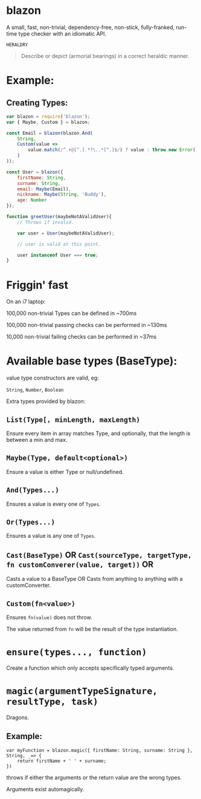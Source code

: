 # blazon

A small, fast, non-trivial, dependency-free, non-stick, fully-franked, run-time type checker with an idiomatic API.

`HERALDRY`
> Describe or depict (armorial bearings) in a correct heraldic manner.

# Example:

## Creating Types:

```js
var blazon = require('blazon');
var { Maybe, Custom } = blazon;

const Email = blazon(blazon.And(
    String,
    Custom(value =>
        value.match(/^.+@[^.].*?\..*[^.]$/) ? value : throw new Error('Value must be an email')
    )
));

const User = blazon({
    firstName: String,
    surname: String,
    email: Maybe(Email),
    nickname: Maybe(String, 'Buddy'),
    age: Number
});

function greetUser(maybeNotAValidUser){
    // Throws if invalid.

    var user = User(maybeNotAValidUser);

    // user is valid at this point.

    user instanceof User === true;
}

```

# Friggin' fast

On an i7 laptop:

100,000 non-trivial Types can be defined in ~700ms

100,000 non-trivial passing checks can be performed in ~130ms

10,000 non-trivial failing checks can be performed in ~37ms

# Available base types (BaseType):

value type constructors are valid, eg:

`String`, `Number`, `Boolean`

Extra types provided by blazon:

## `List(Type[, minLength, maxLength)`

Ensure every item in array matches Type, and optionally, that the length is between a min and max.

## `Maybe(Type, default<optional>)`

Ensure a value is either Type or null/undefined.

## `And(Types...)`

Ensures a value is every one of `Types`.

## `Or(Types...)`

Ensures a value is any one of `Types`.

## `Cast(BaseType)` OR `Cast(sourceType, targetType, fn customConverer(value, target))` OR

Casts a value to a BaseType OR Casts from anything to anything with a customConverter.

## `Custom(fn<value>)`

Ensures `fn(value)` does not throw.

The value returned from `fn` will be the result of the type instantiation.

# `ensure(types..., function)`

Create a function which only accepts specifically typed arguments.

# `magic(argumentTypeSignature, resultType, task)`

Dragons.

## Example:

```
var myFunction = blazon.magic({ firstName: String, surname: String }, String, _=> {
    return firstName + ' ' + surname;
})
```

throws if either the arguments or the return value are the wrong types.

Arguments exist automagically.
